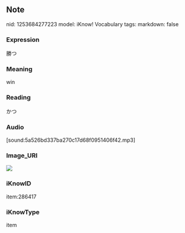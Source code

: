 ## Note
nid: 1253684277223
model: iKnow! Vocabulary
tags: 
markdown: false

### Expression
勝つ

### Meaning
win

### Reading
かつ

### Audio
[sound:5a526bd337ba270c17d68f0951406f42.mp3]

### Image_URI
<img src="14743b90145025ca5dd8488ee553bf2c.jpg">

### iKnowID
item:286417

### iKnowType
item
